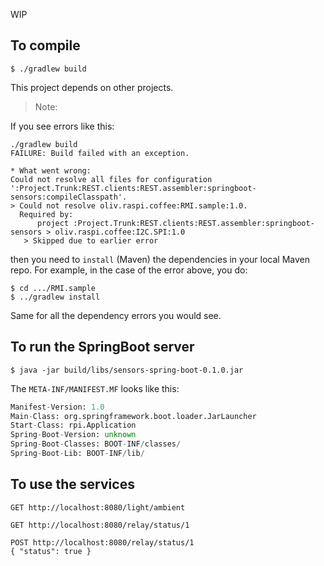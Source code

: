 WIP 

## To compile
```
$ ./gradlew build
```

This project depends on other projects.

> Note:

If you see errors like this:
```
./gradlew build
FAILURE: Build failed with an exception.

* What went wrong:
Could not resolve all files for configuration ':Project.Trunk:REST.clients:REST.assembler:springboot-sensors:compileClasspath'.
> Could not resolve oliv.raspi.coffee:RMI.sample:1.0.
  Required by:
      project :Project.Trunk:REST.clients:REST.assembler:springboot-sensors > oliv.raspi.coffee:I2C.SPI:1.0
   > Skipped due to earlier error

```
then you need to `install` (Maven) the dependencies in your local Maven repo.
For example, in the case of the error above, you do:
```
$ cd .../RMI.sample
$ ../gradlew install
```
Same for all the dependency errors you would see.

## To run the SpringBoot server
```
$ java -jar build/libs/sensors-spring-boot-0.1.0.jar
```
The `META-INF/MANIFEST.MF` looks like this:
```manifest.mf
Manifest-Version: 1.0
Main-Class: org.springframework.boot.loader.JarLauncher
Start-Class: rpi.Application
Spring-Boot-Version: unknown
Spring-Boot-Classes: BOOT-INF/classes/
Spring-Boot-Lib: BOOT-INF/lib/
```

## To use the services
<!--
```
GET http://localhost:8080/actuator/health
```
-->
```
GET http://localhost:8080/light/ambient
```

```
GET http://localhost:8080/relay/status/1
```

```
POST http://localhost:8080/relay/status/1
{ "status": true }
```
